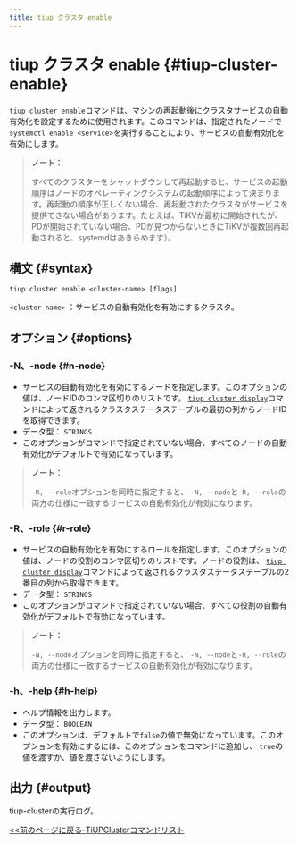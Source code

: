 ```yaml
---
title: tiup クラスタ enable
---
```


# tiup クラスタ enable {#tiup-cluster-enable}

`tiup cluster enable`コマンドは、マシンの再起動後にクラスタサービスの自動有効化を設定するために使用されます。このコマンドは、指定されたノードで`systemctl enable <service>`を実行することにより、サービスの自動有効化を有効にします。

> **ノート：**
>
> すべてのクラスターをシャットダウンして再起動すると、サービスの起動順序はノードのオペレーティングシステムの起動順序によって決まります。再起動の順序が正しくない場合、再起動されたクラスタがサービスを提供できない場合があります。たとえば、TiKVが最初に開始されたが、PDが開始されていない場合、PDが見つからないときにTiKVが複数回再起動されると、systemdはあきらめます）。

## 構文 {#syntax}

```shell
tiup cluster enable <cluster-name> [flags]
```

`<cluster-name>` ：サービスの自動有効化を有効にするクラスタ。

## オプション {#options}

### -N、-node {#n-node}

-   サービスの自動有効化を有効にするノードを指定します。このオプションの値は、ノードIDのコンマ区切りのリストです。 [`tiup cluster display`](/tiup/tiup-component-cluster-display.md)コマンドによって返されるクラスタステータステーブルの最初の列からノードIDを取得できます。
-   データ型： `STRINGS`
-   このオプションがコマンドで指定されていない場合、すべてのノードの自動有効化がデフォルトで有効になっています。

> **ノート：**
>
> `-R, --role`オプションを同時に指定すると、 `-N, --node`と`-R, --role`の両方の仕様に一致するサービスの自動有効化が有効になります。

### -R、-role {#r-role}

-   サービスの自動有効化を有効にするロールを指定します。このオプションの値は、ノードの役割のコンマ区切りのリストです。ノードの役割は、 [`tiup cluster display`](/tiup/tiup-component-cluster-display.md)コマンドによって返されるクラスタステータステーブルの2番目の列から取得できます。
-   データ型： `STRINGS`
-   このオプションがコマンドで指定されていない場合、すべての役割の自動有効化がデフォルトで有効になっています。

> **ノート：**
>
> `-N, --node`オプションを同時に指定すると、 `-N, --node`と`-R, --role`の両方の仕様に一致するサービスの自動有効化が有効になります。

### -h、-help {#h-help}

-   ヘルプ情報を出力します。
-   データ型： `BOOLEAN`
-   このオプションは、デフォルトで`false`の値で無効になっています。このオプションを有効にするには、このオプションをコマンドに追加し、 `true`の値を渡すか、値を渡さないようにします。

## 出力 {#output}

tiup-clusterの実行ログ。

[&lt;&lt;前のページに戻る-TiUPClusterコマンドリスト](/tiup/tiup-component-cluster.md#command-list)
